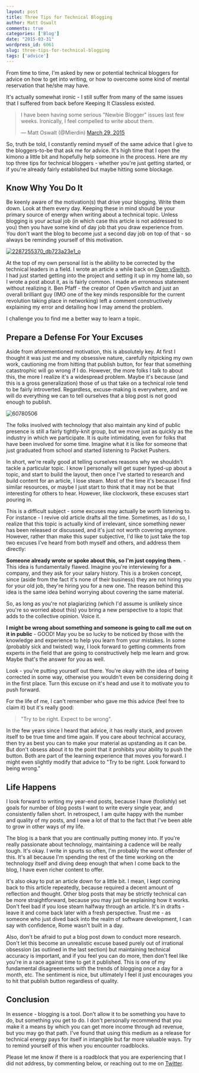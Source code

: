 ```yaml
---
layout: post
title: Three Tips for Technical Blogging
author: Matt Oswalt
comments: true
categories: ['Blog']
date: "2015-03-31"
wordpress_id: 6061
slug: three-tips-for-technical-blogging
tags: ['advice']
---
```



From time to time, I'm asked by new or potential technical bloggers for advice on how to get into writing, or how to overcome some kind of mental reservation that he/she may have.

It's actually somewhat ironic - I still suffer from many of the same issues that I suffered from back before Keeping It Classless existed.

<blockquote class="twitter-tweet" lang="en"><p lang="en" dir="ltr">I have been having some serious &quot;Newbie Blogger&quot; issues last few weeks. Ironically, I feel compelled to write about them.</p>&mdash; Matt Oswalt (@Mierdin) <a href="https://twitter.com/Mierdin/status/582311537928323072">March 29, 2015</a></blockquote>
<script async src="//platform.twitter.com/widgets.js" charset="utf-8"></script>

So, truth be told, I constantly remind myself of the same advice that I give to the bloggers-to-be that ask me for advice. It's high time that I open the kimono a little bit and hopefully help someone in the process. Here are my top three tips for technical bloggers - whether you're just getting started, or if you're already fairly established but maybe hitting some blockage.

## Know Why You Do It

Be keenly aware of the motivation(s) that drive your blogging. Write them down. Look at them every day. Keeping these in mind should be your primary source of energy when writing about a technical topic. Unless blogging is your actual job (in which case this article is not addressed to you) then you have some kind of day job that you draw experience from. You don't want the blog to become just a second day job on top of that - so always be reminding yourself of this motivation.

[![2287255370_db723a23e1_o](/assets/2015/03/2287255370_db723a23e1_o.jpg)](/assets/2015/03/2287255370_db723a23e1_o.jpg)

At the top of my own personal list is the ability to be corrected by the technical leaders in a field. I wrote an article a while back on [Open vSwitch](https://keepingitclassless.net/2013/10/introduction-to-open-vswitch/). I had just started getting into the project and setting it up in my home lab, so I wrote a post about it, as is fairly common. I made an erroneous statement without realizing it. Ben Pfaff - the creator of Open vSwitch and just an overall brilliant guy (IMO one of the key minds responsible for the current revolution taking place in networking) left a comment constructively explaining my error and detailing how I may amend the problem.

I challenge you to find me a better way to learn a topic.

## Prepare a Defense For Your Excuses

Aside from aforementioned motivation, this is absolutely key. At first I thought it was just me and my obsessive nature, carefully nitpicking my own work, cautioning me from hitting that publish button, for fear that something catastrophic will go wrong if I do. However, the more folks I talk to about this, the more I realize it's a widespread problem. Maybe it's because (and this is a gross generalization) those of us that take on a technical role tend to be fairly introverted. Regardless, excuse-making is everywhere, and we will do everything we can to tell ourselves that a blog post is not good enough to publish.

![60780506](/assets/2015/03/60780506.jpg)

The folks involved with technology that also maintain any kind of public presence is still a fairly tightly-knit group, but we move just as quickly as the industry in which we participate. It is quite intimidating, even for folks that have been involved for some time. Imagine what it is like for someone that just graduated from school and started listening to Packet Pushers.

In short, we're really good at telling ourselves reasons why we shouldn't tackle a particular topic. I know I personally will get super hyped-up about a topic, and start to build the layout, then once I've started to research and build content for an article, I lose steam. Most of the time it's because I find similar resources, or maybe I just start to think that it may not be that interesting for others to hear. However, like clockwork, these excuses start pouring in.

This is a difficult subject - some excuses may actually be worth listening to. For instance - I revive old article drafts all the time. Sometimes, as I do so, I realize that this topic is actually kind of irrelevant, since something newer has been released or discussed, and it's just not worth covering anymore. However, rather than make this super subjective, I'd like to just take the top two excuses I've heard from both myself and others, and address them directly:

**Someone already wrote or spoke about this, so I'm just copying them.** - This idea is fundamentally flawed. Imagine you're interviewing for a company, and they ask for your salary history. This is a broken concept, since (aside from the fact it's none of their business) they are not hiring you for your old job, they're hiring you for a new one. The reason behind this idea is the same idea behind worrying about covering the same material.

So, as long as you're not plagiarizing (which I'd assume is unlikely since you're so worried about this) you bring a new perspective to a topic that adds to the collective opinion. Voice it.

**I might be wrong about something and someone is going to call me out on it in public** - GOOD! May you be so lucky to be noticed by those with the knowledge and experience to help you learn from your mistakes. In some (probably sick and twisted) way, I look forward to getting comments from experts in the field that are going to constructively help me learn and grow. Maybe that's the answer for you as well.

Look - you're putting yourself out there. You're okay with the idea of being corrected in some way, otherwise you wouldn't even be considering doing it in the first place. Turn this excuse on it's head and use it to motivate you to push forward.

For the life of me, I can't remember who gave me this advice (feel free to claim it) but it's really good:

> "Try to be right. Expect to be wrong".

In the few years since I heard that advice, it has really stuck, and proven itself to be true time and time again. If you care about technical accuracy, then try as best you can to make your material as upstanding as it can be. But don't obsess about it to the point that it prohibits your ability to push the button. Both are part of the learning experience that moves you forward. I might even slightly modify that advice to "Try to be right. Look forward to being wrong."

## Life Happens

I look forward to writing my year-end posts, because I have (foolishly) set goals for number of blog posts I want to write every single year, and consistently fallen short. In retrospect, I am quite happy with the number and quality of my posts, and I owe a lot of that to the fact that I've been able to grow in other ways of my life.

The blog is a bank that you are continually putting money into. If you're really passionate about technology, maintaining a cadence will be really tough. It's okay. I write in spurts so often, I'm probably the worst offender of this. It's all because I'm spending the rest of the time working on the technology itself and diving deep enough that when I come back to the blog, I have even richer content to offer.

It's also okay to put an article down for a little bit. I mean, I kept coming back to this article repeatedly, because required a decent amount of reflection and thought. Other blog posts that may be strictly technical can be more straightforward, because you may just be explaining how it works. Don't feel bad if you lose steam halfway through an article. It's in drafts - leave it and come back later with a fresh perspective. Trust me - as someone who just dived back into the realm of software development, I can say with confidence, Rome wasn't built in a day.

Also, don't be afraid to put a blog post down to conduct more research. Don't let this become an unrealistic excuse based purely out of irrational obsession (as outlined in the last section) but maintaining technical accuracy is important, and if you feel you can do more, then don't feel like you're in a race against time to get it published. This is one of my fundamental disagreements with the trends of blogging once a day for a month, etc. The sentiment is nice, but ultimately I feel it just encourages you to hit that publish button regardless of quality.

## Conclusion

In essence - blogging is a tool. Don't allow it to be something you have to do, but something you get to do. I don't personally recommend that you make it a means by which you can get more income through ad revenue, but you may go that path. I've found that using this medium as a release for technical energy pays for itself in intangible but far more valuable ways. Try to remind yourself of this when you encounter roadblocks.

Please let me know if there is a roadblock that you are experiencing that I did not address, by commenting below, or reaching out to me on [Twitter](https://twitter.com/mierdin).
